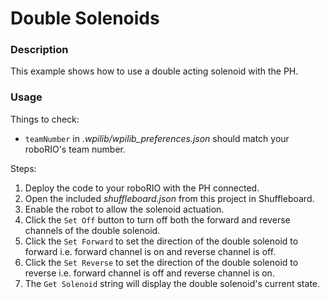 # Double Solenoids

### Description
This example shows how to use a double acting solenoid with the PH.

### Usage
Things to check:
* `teamNumber` in _.wpilib/wpilib_preferences.json_ should match your roboRIO's team number.

Steps:
1. Deploy the code to your roboRIO with the PH connected.
2. Open the included _shuffleboard.json_ from this project in Shuffleboard.
3. Enable the robot to allow the solenoid actuation.
4. Click the `Set Off` button to turn off both the forward and reverse channels of the double solenoid.
5. Click the `Set Forward` to set the direction of the double solenoid to forward i.e. forward channel is on and reverse channel is off.
6. Click the `Set Reverse` to set the direction of the double solenoid to reverse i.e. forward channel is off and reverse channel is on.
7. The `Get Solenoid` string will display the double solenoid's current state.